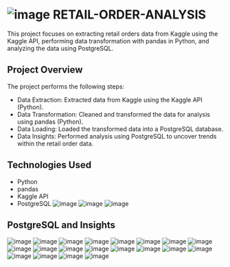 # ![image](https://github.com/user-attachments/assets/7572374e-1143-4771-8279-576f6f4d0236) RETAIL-ORDER-ANALYSIS
This project focuses on extracting retail orders data from Kaggle using the Kaggle API, performing data transformation with pandas in Python, and analyzing the data using PostgreSQL.

## Project Overview
The project performs the following steps:

- Data Extraction: Extracted data from Kaggle using the Kaggle API (Python).
- Data Transformation: Cleaned and transformed the data for analysis using pandas (Python).
- Data Loading: Loaded the transformed data into a PostgreSQL database.
- Data Insights: Performed analysis using PostgreSQL to uncover trends within the retail order data.
## Technologies Used
- Python
- pandas
- Kaggle API
- PostgreSQL
![image](https://github.com/user-attachments/assets/98d40e55-c8e2-450d-aa07-39f3ab73a88d)
![image](https://github.com/user-attachments/assets/b854d3ac-3eaa-445f-95c8-000e91d96f3f)
![image](https://github.com/user-attachments/assets/c7e74e90-8bea-4757-bcdf-17c4bfe60560)
## PostgreSQL and Insights
![image](https://github.com/user-attachments/assets/8f8c99f3-bfaa-4bac-bc8f-42e757659cc3)
![image](https://github.com/user-attachments/assets/cb8a068c-103e-4c4f-9aeb-309e4aacdefb)
![image](https://github.com/user-attachments/assets/27705528-ebea-4f06-8fde-e2414c198f5d)
![image](https://github.com/user-attachments/assets/e6931db1-0d29-4896-80bc-9ebd9176b3c7)
![image](https://github.com/user-attachments/assets/ee93c671-140f-43bb-b044-e300c20fafe2)
![image](https://github.com/user-attachments/assets/c7b300da-042b-44ab-a7d6-cda868d2d8ea)
![image](https://github.com/user-attachments/assets/f7946e6c-f9b2-4791-a3f0-df5cf041c199)
![image](https://github.com/user-attachments/assets/c6daa63f-9460-40df-bb1d-bf82389ef788)
![image](https://github.com/user-attachments/assets/d610f22d-e4d3-4e8a-b23b-8b8203fc8139)
![image](https://github.com/user-attachments/assets/c3b4c240-3551-4a4d-9622-31cf17f4f000)
![image](https://github.com/user-attachments/assets/d9ec448e-439c-48b8-92c3-4c67f3854f37)
![image](https://github.com/user-attachments/assets/3401e77c-48a1-400e-b533-0897f085c7ac)
![image](https://github.com/user-attachments/assets/6623ec47-ca7c-4dc8-aaae-313a3cf437d4)
![image](https://github.com/user-attachments/assets/b4f222e9-80ca-4c09-b729-c30138c39cb3)
![image](https://github.com/user-attachments/assets/2c292f39-3d4f-4001-9722-3836852e1ab9)
![image](https://github.com/user-attachments/assets/4a026364-1f92-43bf-8110-bfd6e3e79ef8)
![image](https://github.com/user-attachments/assets/6a1b9573-ac7f-4eac-963d-f7ab69452b49)
![image](https://github.com/user-attachments/assets/b6a4a0de-19c8-41a0-bae1-f0687fe0c7f4)
![image](https://github.com/user-attachments/assets/4d30af83-1028-4f9b-9c01-3b2289255b86)
![image](https://github.com/user-attachments/assets/244ce0b8-90da-4294-b10e-2f32cf12572f)

























